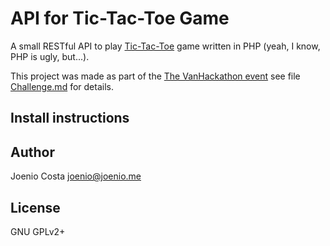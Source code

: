 # API for Tic-Tac-Toe Game

A small RESTful API to play [Tic-Tac-Toe][tictactoe] game written in PHP (yeah,
I know, PHP is ugly, but...).

This project was made as part of the [The VanHackathon event][devpost] see
file [Challenge.md](Challenge.md) for details.

## Install instructions

## Author

Joenio Costa <joenio@joenio.me>

## License

GNU GPLv2+

[tictactoe]: http://en.wikipedia.org/wiki/Tic-tac-toe
[devpost]: http://vanhackathon.devpost.com
